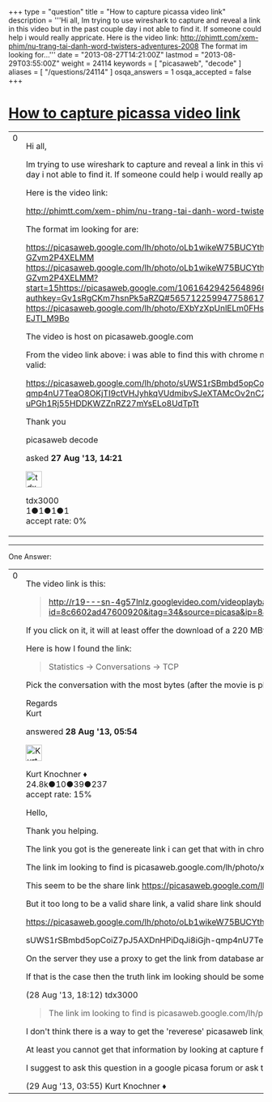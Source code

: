 +++
type = "question"
title = "How to capture picassa video link"
description = '''Hi all, Im trying to use wireshark to capture and reveal a link in this video but in the past couple day i not able to find it. If someone could help i would really appricate. Here is the video link: http://phimtt.com/xem-phim/nu-trang-tai-danh-word-twisters-adventures-2008 The format im looking for...'''
date = "2013-08-27T14:21:00Z"
lastmod = "2013-08-29T03:55:00Z"
weight = 24114
keywords = [ "picasaweb", "decode" ]
aliases = [ "/questions/24114" ]
osqa_answers = 1
osqa_accepted = false
+++

<div class="headNormal">

# [How to capture picassa video link](/questions/24114/how-to-capture-picassa-video-link)

</div>

<div id="main-body">

<div id="askform">

<table id="question-table" style="width:100%;"><colgroup><col style="width: 50%" /><col style="width: 50%" /></colgroup><tbody><tr class="odd"><td style="width: 30px; vertical-align: top"><div class="vote-buttons"><span id="post-24114-upvote" class="ajax-command post-vote up" rel="nofollow" title="I like this post (click again to cancel)"> </span><div id="post-24114-score" class="post-score" title="current number of votes">0</div><span id="post-24114-downvote" class="ajax-command post-vote down" rel="nofollow" title="I dont like this post (click again to cancel)"> </span> <span id="favorite-mark" class="ajax-command favorite-mark" rel="nofollow" title="mark/unmark this question as favorite (click again to cancel)"> </span><div id="favorite-count" class="favorite-count"></div></div></td><td><div id="item-right"><div class="question-body"><p>Hi all,</p><p>Im trying to use wireshark to capture and reveal a link in this video but in the past couple day i not able to find it. If someone could help i would really appricate.</p><p>Here is the video link:</p><p><a href="http://phimtt.com/xem-phim/nu-trang-tai-danh-word-twisters-adventures-2008">http://phimtt.com/xem-phim/nu-trang-tai-danh-word-twisters-adventures-2008</a></p><p>The format im looking for are:</p><p><a href="https://picasaweb.google.com/lh/photo/oLb1wikeW75BUCYthty5JGdsRkDU9D-GZvm2P4XELMM">https://picasaweb.google.com/lh/photo/oLb1wikeW75BUCYthty5JGdsRkDU9D-GZvm2P4XELMM</a> <a href="https://picasaweb.google.com/lh/photo/oLb1wikeW75BUCYthty5JGdsRkDU9D-GZvm2P4XELMM?start=15https://picasaweb.google.com/106164294256489669464/Image?authkey=Gv1sRgCKm7hsnPk5aRZQ#5657122599477586178">https://picasaweb.google.com/lh/photo/oLb1wikeW75BUCYthty5JGdsRkDU9D-GZvm2P4XELMM?start=15https://picasaweb.google.com/106164294256489669464/Image?authkey=Gv1sRgCKm7hsnPk5aRZQ#5657122599477586178</a> <a href="https://picasaweb.google.com/lh/photo/EXbYzXpUnlELm0FHsEcmbE9c4LVWd6J4g-EJTl_M9Bo">https://picasaweb.google.com/lh/photo/EXbYzXpUnlELm0FHsEcmbE9c4LVWd6J4g-EJTl_M9Bo</a></p><p>The video is host on picasaweb.google.com</p><p>From the video link above: i was able to find this with chrome network tool, but is not valid:</p><p><a href="https://picasaweb.google.com/lh/photo/sUWS1rSBmbd5opCoiZ7pJ5AXDnHPiDqJi8iGjh-qmp4nU7TeaO8OKjTI9ctVHJyhkqVUdmibvSJeXTAMcOv2nC2VgAA8r-uPGh1Rj55HDDKWZZnRZ27mYsELo8UdTpTt">https://picasaweb.google.com/lh/photo/sUWS1rSBmbd5opCoiZ7pJ5AXDnHPiDqJi8iGjh-qmp4nU7TeaO8OKjTI9ctVHJyhkqVUdmibvSJeXTAMcOv2nC2VgAA8r-uPGh1Rj55HDDKWZZnRZ27mYsELo8UdTpTt</a></p><p>Thank you</p></div><div id="question-tags" class="tags-container tags"><span class="post-tag tag-link-picasaweb" rel="tag" title="see questions tagged &#39;picasaweb&#39;">picasaweb</span> <span class="post-tag tag-link-decode" rel="tag" title="see questions tagged &#39;decode&#39;">decode</span></div><div id="question-controls" class="post-controls"></div><div class="post-update-info-container"><div class="post-update-info post-update-info-user"><p>asked <strong>27 Aug '13, 14:21</strong></p><img src="https://secure.gravatar.com/avatar/1f40080225cfa65cf2f5b86da62a0328?s=32&amp;d=identicon&amp;r=g" class="gravatar" width="32" height="32" alt="tdx3000&#39;s gravatar image" /><p><span>tdx3000</span><br />
<span class="score" title="1 reputation points">1</span><span title="1 badges"><span class="badge1">●</span><span class="badgecount">1</span></span><span title="1 badges"><span class="silver">●</span><span class="badgecount">1</span></span><span title="1 badges"><span class="bronze">●</span><span class="badgecount">1</span></span><br />
<span class="accept_rate" title="Rate of the user&#39;s accepted answers">accept rate:</span> <span title="tdx3000 has no accepted answers">0%</span></p></div></div><div id="comments-container-24114" class="comments-container"></div><div id="comment-tools-24114" class="comment-tools"></div><div class="clear"></div><div id="comment-24114-form-container" class="comment-form-container"></div><div class="clear"></div></div></td></tr></tbody></table>

------------------------------------------------------------------------

<div class="tabBar">

<span id="sort-top"></span>

<div class="headQuestions">

One Answer:

</div>

</div>

<span id="24124"></span>

<div id="answer-container-24124" class="answer">

<table style="width:100%;"><colgroup><col style="width: 50%" /><col style="width: 50%" /></colgroup><tbody><tr class="odd"><td style="width: 30px; vertical-align: top"><div class="vote-buttons"><span id="post-24124-upvote" class="ajax-command post-vote up" rel="nofollow" title="I like this post (click again to cancel)"> </span><div id="post-24124-score" class="post-score" title="current number of votes">0</div><span id="post-24124-downvote" class="ajax-command post-vote down" rel="nofollow" title="I dont like this post (click again to cancel)"> </span></div></td><td><div class="item-right"><div class="answer-body"><p>The video link is this:</p><blockquote><p><a href="http://r19---sn-4g57lnlz.googlevideo.com/videoplayback?id=8c6602ad47600920&amp;itag=34&amp;source=picasa&amp;ip=88.217.140.185&amp;ipbits=0&amp;expire=1380286154&amp;sparams=expire,id,ip,ipbits,itag,source&amp;signature=18D167E4C9F5D16823AC59842FD47526C5896354.7FC5177924498400A4E041F5BBEA4E0FB4A8A413&amp;key=cms1&amp;begin=0&amp;cm2=0&amp;cms_redirect=yes&amp;ms=nxu&amp;mt=1377694101&amp;mv=m">http://r19---sn-4g57lnlz.googlevideo.com/videoplayback?id=8c6602ad47600920&amp;itag=34&amp;source=picasa&amp;ip=88.217.140.185&amp;ipbits=0&amp;expire=1380286154&amp;sparams=expire,id,ip,ipbits,itag,source&amp;signature=18D167E4C9F5D16823AC59842FD47526C5896354.7FC5177924498400A4E041F5BBEA4E0FB4A8A413&amp;key=cms1&amp;begin=0&amp;cm2=0&amp;cms_redirect=yes&amp;ms=nxu&amp;mt=1377694101&amp;mv=m</a></p></blockquote><p>If you click on it, it will at least offer the download of a 220 MByte flash file. I'm not sure how long this link will be valid, as most of the video hosters tend to generate dynamic URLs that are only valid for defined period of time.</p><p>Here is how I found the link:</p><blockquote><p>Statistics -&gt; Conversations -&gt; TCP</p></blockquote><p>Pick the conversation with the most bytes (after the movie is playing for a couple of seconds), as that is most certainly the video, <strong>if</strong> there was no other download in parallel. Then click "Follow Stream" and extract the URL from the HTTP request header.</p><p>Regards<br />
Kurt</p></div><div class="answer-controls post-controls"></div><div class="post-update-info-container"><div class="post-update-info post-update-info-user"><p>answered <strong>28 Aug '13, 05:54</strong></p><img src="https://secure.gravatar.com/avatar/23b7bf5b13bc2c98b2e8aa9869ca5d75?s=32&amp;d=identicon&amp;r=g" class="gravatar" width="32" height="32" alt="Kurt%20Knochner&#39;s gravatar image" /><p><span>Kurt Knochner ♦</span><br />
<span class="score" title="24767 reputation points"><span>24.8k</span></span><span title="10 badges"><span class="badge1">●</span><span class="badgecount">10</span></span><span title="39 badges"><span class="silver">●</span><span class="badgecount">39</span></span><span title="237 badges"><span class="bronze">●</span><span class="badgecount">237</span></span><br />
<span class="accept_rate" title="Rate of the user&#39;s accepted answers">accept rate:</span> <span title="Kurt Knochner has 344 accepted answers">15%</span> </br></p></div></div><div id="comments-container-24124" class="comments-container"><span id="24155"></span><div id="comment-24155" class="comment"><div id="post-24155-score" class="comment-score"></div><div class="comment-text"><p>Hello,</p><p>Thank you helping.</p><p>The link you got is the genereate link i can get that with in chrome network tool no problem.</p><p>The link im looking to find is picasaweb.google.com/lh/photo/xxxxxx</p><p>This seem to be the share link <a href="https://picasaweb.google.com/lh/photo/sUWS1rSBmbd5opCoiZ7pJ5AXDnHPiDqJi8iGjh-qmp4nU7TeaO8OKjTI9ctVHJyhkqVUdmibvSJeXTAMcOv2nC2VgAA8r-uPGh1Rj55HDDKWZZnRZ27mYsELo8UdTpTt">https://picasaweb.google.com/lh/photo/sUWS1rSBmbd5opCoiZ7pJ5AXDnHPiDqJi8iGjh-qmp4nU7TeaO8OKjTI9ctVHJyhkqVUdmibvSJeXTAMcOv2nC2VgAA8r-uPGh1Rj55HDDKWZZnRZ27mYsELo8UdTpTt</a></p><p>But it too long to be a valid share link, a valid share link should be like one of 3 below</p><p><a href="https://picasaweb.google.com/lh/photo/oLb1wikeW75BUCYthty5JGdsRkDU9D-GZvm2P4XELMM">https://picasaweb.google.com/lh/photo/oLb1wikeW75BUCYthty5JGdsRkDU9D-GZvm2P4XELMM</a> <a href="https://picasaweb.google.com/lh/photo/oLb1wikeW75BUCYthty5JGdsRkDU9D-GZvm2P4XELMM?start=15https://picasaweb.google.com/106164294256489669464/Image?authkey=Gv1sRgCKm7hsnPk5aRZQ#5657122599477586178">https://picasaweb.google.com/lh/photo/oLb1wikeW75BUCYthty5JGdsRkDU9D-GZvm2P4XELMM?start=15https://picasaweb.google.com/106164294256489669464/Image?authkey=Gv1sRgCKm7hsnPk5aRZQ#5657122599477586178</a></p><p>sUWS1rSBmbd5opCoiZ7pJ5AXDnHPiDqJi8iGjh-qmp4nU7TeaO8OKjTI9ctVHJyhkqVUdmibvSJeXTAMcOv2nC2VgAA8r-uPGh1Rj55HDDKWZZnRZ27mYsELo8UdTpTt I wonder if this part is encoded or encrypt it.</p><p>On the server they use a proxy to get the link from database and pass it to the player. The player much decrypt it and request with picasaweb to generate the video link.</p><p>If that is the case then the truth link im looking should be somewhere in the package that must be capture by wireshark ?</p></div><div id="comment-24155-info" class="comment-info"><span class="comment-age">(28 Aug '13, 18:12)</span> <span class="comment-user userinfo">tdx3000</span></div></div><span id="24159"></span><div id="comment-24159" class="comment"><div id="post-24159-score" class="comment-score"></div><div class="comment-text"><blockquote><p>The link im looking to find is picasaweb.google.com/lh/photo/xxxxxx</p></blockquote><p>I don't think there is a way to get the 'reverese' picasaweb link, as that is most certainly only stored in the databases of google.</p><p>At least you cannot get that information by looking at capture files while the video plays.</p><p>I suggest to ask this question in a google picasa forum or ask the guy how posted that page on <a href="http://phimtt.com">http://phimtt.com</a> where he got the video from.</p></div><div id="comment-24159-info" class="comment-info"><span class="comment-age">(29 Aug '13, 03:55)</span> <span class="comment-user userinfo">Kurt Knochner ♦</span></div></div></div><div id="comment-tools-24124" class="comment-tools"></div><div class="clear"></div><div id="comment-24124-form-container" class="comment-form-container"></div><div class="clear"></div></div></td></tr></tbody></table>

</div>

<div class="paginator-container-left">

</div>

</div>

</div>

